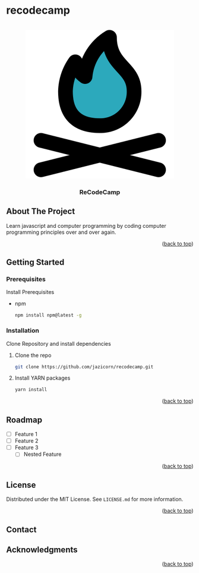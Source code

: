 # recodecamp

<!-- PROJECT LOGO -->
<br />
<div align="center">
  <img src="./logo-200.svg" alt="logo-200"/>
  <h3 align="center">ReCodeCamp</h3>
</div>

<!-- ABOUT THE PROJECT -->
## About The Project

Learn javascript and computer programming by coding computer programming principles over and over again.

<p align="right">(<a href="#recodecamp">back to top</a>)</p>

<!-- GETTING STARTED -->
## Getting Started

### Prerequisites

Install Prerequisites

* npm
  ```sh
  npm install npm@latest -g
  ```

### Installation

Clone Repository and install dependencies

1. Clone the repo
   ```sh
   git clone https://github.com/jazicorn/recodecamp.git
   ```
2. Install YARN packages
   ```sh
   yarn install
   ```

<p align="right">(<a href="#recodecamp">back to top</a>)</p>

<!-- ROADMAP -->
## Roadmap

- [ ] Feature 1
- [ ] Feature 2
- [ ] Feature 3
    - [ ] Nested Feature

<p align="right">(<a href="#recodecamp">back to top</a>)</p>

<!-- LICENSE -->
## License

Distributed under the MIT License. See `LICENSE.md` for more information.

<p align="right">(<a href="#recodecamp">back to top</a>)</p>

<!-- CONTACT -->
## Contact

<!-- ACKNOWLEDGMENTS -->
## Acknowledgments

<p align="right">(<a href="#recodecamp">back to top</a>)</p>

<!-- MARKDOWN LINKS & IMAGES -->
<!-- https://www.markdownguide.org/basic-syntax/#reference-style-links -->
